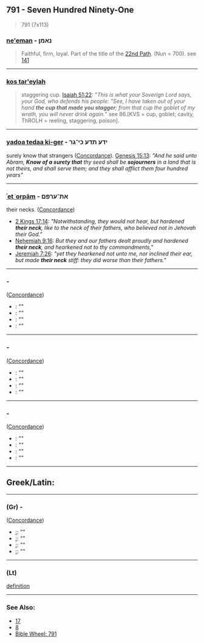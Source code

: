 ## 791 - Seven Hundred Ninety-One
> 791 (7x113)

### [ne'eman](/keys/NAMNf) - נאמן 
> Faithful, firm, loyal. Part of the title of the [22nd Path](22). (Nun = 700). see [141](141)

---

### [kos tar'eylah](/keys/KVS.ThROLH)
> staggering cup. [Isaiah 51:22](https://biblehub.com/isaiah/51-22.htm): "_This is what your Soverign Lord says, your God, who defends his people: "See, I have taken out of your hand **the cup that made you stagger**; from that cup the goblet of my wrath, you will never drink again._" see 86.[KVS = cup, goblet; cavity, ThROLH = reeling, staggering, poison].

---

### [yadoa tedaa ki-ger](/keys/IDO.ThDO.KI-GR) - ידע תדע כי־גר
surely know that strangers ([Concordance](https://biblehub.com/hebrew/1616.htm)). [Genesis 15:13](https://biblehub.com/genesis/15-13.htm): *"And he said unto Abram, **Know of a surety that** thy seed shall be **sojourners** in a land that is not theirs, and shall serve them; and they shall afflict them four hundred years"*

---

### [ʾet ʿorpām](/keys/ATh-ORPM) - את־ערפם
their necks. ([Concordance](https://biblehub.com/hebrew/6203.htm))

- [2 Kings 17:14](https://biblehub.com/2_kings/17-14.htm): *"Notwithstanding, they would not hear, but hardened **their neck**, like to the neck of their fathers, who believed not in Jehovah their God."*
- [Nehemiah 9:16](http://biblehub.com/nehemiah/9-16.htm): *But they and our fathers dealt proudly and hardened **their neck**, and hearkened not to thy commandments,"*
- [Jeremiah 7:26](https://biblehub.com/jeremiah/7-26.htm): *"yet they hearkened not unto me, nor inclined their ear, but made **their neck** stiff: they did worse than their fathers."*

---

### [](/keys/) - 
([Concordance]())

- [](): *""*
- [](): *""*
- [](): *""*
- [](): *""*

---

### [](/keys/) - 
([Concordance]())

- [](): *""*
- [](): *""*
- [](): *""*
- [](): *""*

---

### [](/keys/) - 
([Concordance]())

- [](): *""*
- [](): *""*
- [](): *""*
- [](): *""*

---

## Greek/Latin:

---

### [](/greek?word=) (Gr) - 
([Concordance]())

- [ :](https://biblehub.com/text//-.htm): *""*
- [ :](https://biblehub.com/text//-.htm): *""*
- [ :](https://biblehub.com/text//-.htm): *""*
- [ :](https://biblehub.com/text//-.htm): *""*

---

### [](/latin?word=) (Lt)

[definition](http://archives.nd.edu/cgi-bin/wordz.pl?keyword=THE_WORD)

---

### See Also:

- [17](17)
- [8](8)
- [Bible Wheel: 791](https://www.biblewheel.com//GR/GR_Database.php?SearchBy_Gematria=791)
